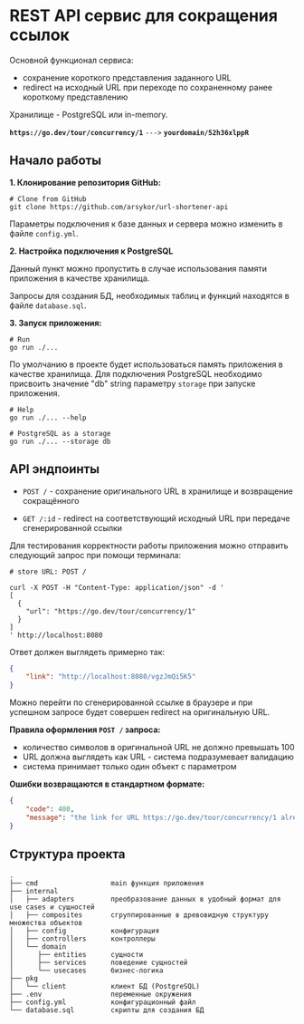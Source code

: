 # REST API сервис для сокращения ссылок

Основной функционал сервиса:

* сохранение короткого представления заданного URL
* redirect на исходный URL при переходе по сохраненному ранее короткому представлению
 
Хранилище -  PostgreSQL или in-memory.

**`https://go.dev/tour/concurrency/1`** `--->` **`yourdomain/52h36xlppR`**

## Начало работы
**1. Клонирование репозитория GitHub:**

```shell
# Clone from GitHub
git clone https://github.com/arsykor/url-shortener-api
```
Параметры подключения к базе данных и сервера можно изменить в файле `config.yml`.

**2. Настройка подключения к PostgreSQL**



Данный пункт можно пропустить в случае использования памяти приложения в качестве хранилища.

Запросы для создания БД, необходимых таблиц и функций находятся в файле  `database.sql`.

**3. Запуск приложения:**

```shell
# Run
go run ./...
```
По умолчанию в проекте будет использоваться память приложения в качестве хранилища. Для подключения PostgreSQL необходимо присвоить значение "db" string параметру `storage` при запуске приложения.

```shell
# Help
go run ./... --help

# PostgreSQL as a storage
go run ./... --storage db 
```

## API эндпоинты



* `POST /` - сохранение оригинального URL в хранилище и возвращение сокращённого

* `GET /:id` - redirect на соответствующий исходный URL при передаче сгенерированной ссылки 

Для тестирования корректности работы приложения можно отправить следующий запрос при помощи терминала:

```shell
# store URL: POST /

curl -X POST -H "Content-Type: application/json" -d '
[
  {
    "url": "https://go.dev/tour/concurrency/1"
  }
]
' http://localhost:8080
```
 Ответ должен выглядеть примерно так:

```json
{
    "link": "http://localhost:8080/vgzJmQi5K5"
}
```
Можно перейти по сгенерированной ссылке в браузере и при успешном запросе будет совершен redirect на оригинальную URL.

**Правила оформления `POST /` запроса:**

* количество символов в оригинальной URL не должно превышать 100
* URL должна выглядеть как URL - система подразумевает валидацию
* система принимает только один объект с параметром

**Ошибки возвращаются в стандартном формате:**

```json
{
    "code": 400,
    "message": "the link for URL https://go.dev/tour/concurrency/1 already exists, try using ID = vgzJmQi5K5"
}
```




## Структура проекта
 
```
.
├── cmd                  main функция приложения
├── internal             
│   ├── adapters         преобразование данных в удобный формат для use cases и сущностей
│   ├── composites       сгруппированные в древовидную структуру множества объектов
│   ├── config           конфигурация
│   ├── controllers      контроллеры
│   └── domain           
│      ├── entities      сущности
│      ├── services      поведение сущностей
│      └── usecases      бизнес-логика
├── pkg               
│   └── client           клиент БД (PostgreSQL)
├── .env                 переменные окружения
├── config.yml           конфигурационный файл
└── database.sql         скрипты для создания БД
```

